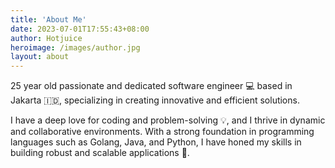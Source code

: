 ```yaml
---
title: 'About Me'
date: 2023-07-01T17:55:43+08:00
author: Hotjuice
heroimage: /images/author.jpg
layout: about
---
```


25 year old passionate and dedicated software engineer 💻 based in Jakarta 🇮🇩, specializing in creating innovative and efficient solutions.

I have a deep love for coding and problem-solving 💡, and I thrive in dynamic and collaborative environments. With a strong foundation in programming languages such as Golang, Java, and Python, I have honed my skills in building robust and scalable applications 🗿.
